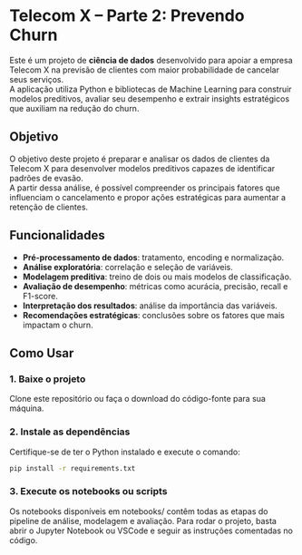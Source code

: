 # Telecom X – Parte 2: Prevendo Churn
Este é um projeto de **ciência de dados** desenvolvido para apoiar a empresa Telecom X na previsão de clientes com maior probabilidade de cancelar seus serviços.  
A aplicação utiliza Python e bibliotecas de Machine Learning para construir modelos preditivos, avaliar seu desempenho e extrair insights estratégicos que auxiliam na redução do churn.

## Objetivo
O objetivo deste projeto é preparar e analisar os dados de clientes da Telecom X para desenvolver modelos preditivos capazes de identificar padrões de evasão.  
A partir dessa análise, é possível compreender os principais fatores que influenciam o cancelamento e propor ações estratégicas para aumentar a retenção de clientes.

## Funcionalidades
- **Pré-processamento de dados**: tratamento, encoding e normalização.  
- **Análise exploratória**: correlação e seleção de variáveis.  
- **Modelagem preditiva**: treino de dois ou mais modelos de classificação.  
- **Avaliação de desempenho**: métricas como acurácia, precisão, recall e F1-score.  
- **Interpretação dos resultados**: análise da importância das variáveis.  
- **Recomendações estratégicas**: conclusões sobre os fatores que mais impactam o churn.  

## Como Usar
### 1. **Baixe o projeto**  
   Clone este repositório ou faça o download do código-fonte para sua máquina.

### 2. **Instale as dependências**  
   Certifique-se de ter o Python instalado e execute o comando:  
   ```bash
   pip install -r requirements.txt
   ```
### 3. **Execute os notebooks ou scripts**
  Os notebooks disponíveis em notebooks/ contêm todas as etapas do pipeline de análise, modelagem e avaliação.
  Para rodar o projeto, basta abrir o Jupyter Notebook ou VSCode e seguir as instruções comentadas no código.

